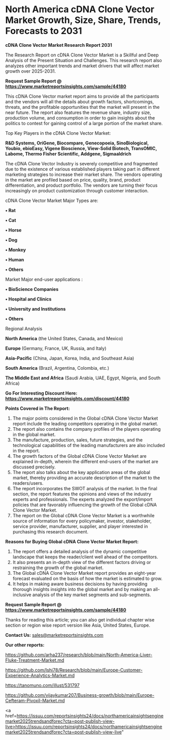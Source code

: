 # North America cDNA Clone Vector Market Growth, Size, Share, Trends, Forecasts to 2031

<strong>cDNA Clone Vector Market Research Report 2031</strong>

The Research Report on cDNA Clone Vector Market is a Skillful and Deep Analysis of the Present Situation and Challenges. This research report also analyzes other important trends and market drivers that will affect market growth over 2025-2031.

<strong>Request Sample Report @ <a href=https://www.marketreportsinsights.com/sample/44180>https://www.marketreportsinsights.com/sample/44180</a></strong>

This cDNA Clone Vector market report aims to provide all the participants and the vendors will all the details about growth factors, shortcomings, threats, and the profitable opportunities that the market will present in the near future. The report also features the revenue share, industry size, production volume, and consumption in order to gain insights about the politics to contest for gaining control of a large portion of the market share.

Top Key Players in the cDNA Clone Vector Market:

<strong>R&D Systems, OriGene, Biocompare, Genecopoeia, SinoBiological, Youbio, ebioEasy, Vigene Bioscience, View-Solid Biotech, TransOMIC, Labome, Thermo Fisher Scientific, Addgene, Sigmaaldrich</strong>

The cDNA Clone Vector Industry is severely competitive and fragmented due to the existence of various established players taking part in different marketing strategies to increase their market share. The vendors operating in the market are profiled based on price, quality, brand, product differentiation, and product portfolio. The vendors are turning their focus increasingly on product customization through customer interaction.

cDNA Clone Vector Market Major Types are:

<strong>•  Rat

•  Cat

•  Horse

•  Dog

•  Monkey

•  Human

•  Others</strong>

Market Major end-user applications :

<strong>•  BioScience Companies

•  Hospital and Clinics

•  University and Institutions

•  Others</strong>

Regional Analysis

</u><strong><b>North America</b></strong> (the United States, Canada, and Mexico)

<strong><b>Europe </b></strong>(Germany, France, UK, Russia, and Italy)

<strong><b>Asia-Pacific</b></strong> (China, Japan, Korea, India, and Southeast Asia)

<strong><b>South America</b></strong> (Brazil, Argentina, Colombia, etc.)

<strong><b>The Middle East and Africa</b></strong> (Saudi Arabia, UAE, Egypt, Nigeria, and South Africa)

<strong>Go For Interesting Discount Here: <a href=https://www.marketreportsinsights.com/discount/44180>https://www.marketreportsinsights.com/discount/44180</a></strong>

<strong>Points Covered in The Report:</strong>
<ol>
  <li>The major points considered in the Global cDNA Clone Vector Market report include the leading competitors operating in the global market.</li>
  <li>The report also contains the company profiles of the players operating in the global market.</li>
  <li>The manufacture, production, sales, future strategies, and the technological capabilities of the leading manufacturers are also included in the report.</li>
  <li>The growth factors of the Global cDNA Clone Vector Market are explained in-depth, wherein the different end-users of the market are discussed precisely.</li>
  <li>The report also talks about the key application areas of the global market, thereby providing an accurate description of the market to the readers/users.</li>
  <li>The report incorporates the SWOT analysis of the market. In the final section, the report features the opinions and views of the industry experts and professionals. The experts analyzed the export/import policies that are favorably influencing the growth of the Global cDNA Clone Vector Market.</li>
  <li>The report on the Global cDNA Clone Vector Market is a worthwhile source of information for every policymaker, investor, stakeholder, service provider, manufacturer, supplier, and player interested in purchasing this research document.</li>
</ol>
<strong>Reasons for Buying Global cDNA Clone Vector Market Report:</strong>

<ol>
  <li>The report offers a detailed analysis of the dynamic competitive landscape that keeps the reader/client well ahead of the competitors.</li>
  <li>It also presents an in-depth view of the different factors driving or restraining the growth of the global market.</li>
  <li>The Global cDNA Clone Vector Market report provides an eight-year forecast evaluated on the basis of how the market is estimated to grow.</li>
  <li>It helps in making aware business decisions by having providing thorough insights insights into the global market and by making an all-inclusive analysis of the key market segments and sub-segments.</li>
</ol>
<strong>Request Sample Report @ <a href=https://www.marketreportsinsights.com/sample/44180>https://www.marketreportsinsights.com/sample/44180</a></strong>


Thanks for reading this article; you can also get individual chapter wise section or region wise report version like Asia, United States, Europe.

<strong>Contact Us:</strong>
sales@marketreportsinsights.com

<strong>Our other reports:</strong>

<a href=https://github.com/arha237/research/blob/main/North-America-Liver-Fluke-Treatment-Market.md>https://github.com/arha237/research/blob/main/North-America-Liver-Fluke-Treatment-Market.md</a>

<a href=https://github.com/Ishi78/Research/blob/main/Europe-Customer-Experience-Analytics-Market.md>https://github.com/Ishi78/Research/blob/main/Europe-Customer-Experience-Analytics-Market.md</a>

<a href=https://tanomuno.com/illust/531797>https://tanomuno.com/illust/531797</a>

<a href=https://github.com/vijaykumar207/Business-growth/blob/main/Europe-Cefteram-Pivoxil-Market.md>https://github.com/vijaykumar207/Business-growth/blob/main/Europe-Cefteram-Pivoxil-Market.md</a>

<a href=https://issuu.com/reportsinsights24/docs/northamericainsightsenginemarket2025trendsandforec?cta=post-publish-view-live>https://issuu.com/reportsinsights24/docs/northamericainsightsenginemarket2025trendsandforec?cta=post-publish-view-live</a>"
